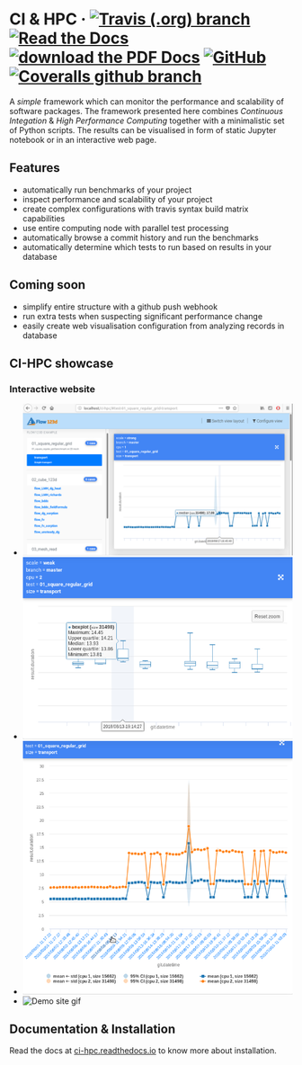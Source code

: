 # CI & HPC &middot; [![Travis (.org) branch](https://img.shields.io/travis/janhybs/ci-hpc/dev.svg?style=flat-square)](https://travis-ci.org/janhybs/ci-hpc) [![Read the Docs](https://img.shields.io/readthedocs/ci-hpc/dev.svg?style=flat-square)](https://ci-hpc.readthedocs.io/en/dev) [![download the PDF Docs](https://img.shields.io/badge/docs-PDF-d3231c.svg?style=flat-square&logo=adobe&logoColor=white)](https://readthedocs.org/projects/ci-hpc/downloads/pdf/dev/) [![GitHub](https://img.shields.io/github/license/janhybs/ci-hpc.svg?style=flat-square)](https://github.com/janhybs/ci-hpc/blob/master/LICENSE) [![Coveralls github branch](https://img.shields.io/coveralls/github/janhybs/ci-hpc/dev.svg?style=flat-square)](https://coveralls.io/github/janhybs/ci-hpc)

A *simple* framework which can monitor the performance and scalability of software packages.
The framework presented here combines *Continuous Integation* & *High Performance Computing*
together with a minimalistic set of Python scripts.
The results can be visualised in form of static Jupyter notebook or in an interactive web page.


## Features
 - automatically run benchmarks of your project
 - inspect performance and scalability of your project
 - create complex configurations with travis syntax build matrix capabilities
 - use entire computing node with parallel test processing
 - automatically browse a commit history and run the benchmarks
 - automatically determine which tests to run based on results in your database

## Coming soon
 - simplify entire structure with a github push webhook
 - run extra tests when suspecting significant performance change
 - easily create web visualisation configuration from analyzing records in database

## CI-HPC showcase

### Interactive website

- ![Demo site 1](docs/imgs/demo/demo-01.png)
- ![Demo site 2](docs/imgs/demo/demo-03.png)
- ![Demo site 2](docs/imgs/demo/demo-05.png)
- ![Demo site gif](docs/imgs/ci-hpc-demo-dev.gif)


## Documentation & Installation
Read the docs at [ci-hpc.readthedocs.io](https://ci-hpc.readthedocs.io/en/dev/) to know more about installation.
